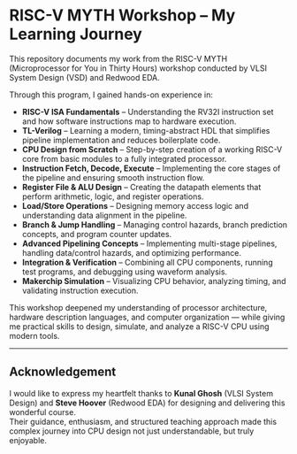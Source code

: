 # RISC-V MYTH Workshop – My Learning Journey

This repository documents my work from the RISC-V MYTH (Microprocessor for You in Thirty Hours) workshop conducted by VLSI System Design (VSD) and Redwood EDA.

Through this program, I gained hands-on experience in:

- **RISC-V ISA Fundamentals** – Understanding the RV32I instruction set and how software instructions map to hardware execution.  
- **TL-Verilog** – Learning a modern, timing-abstract HDL that simplifies pipeline implementation and reduces boilerplate code.  
- **CPU Design from Scratch** – Step-by-step creation of a working RISC-V core from basic modules to a fully integrated processor.  
- **Instruction Fetch, Decode, Execute** – Implementing the core stages of the pipeline and ensuring smooth instruction flow.  
- **Register File & ALU Design** – Creating the datapath elements that perform arithmetic, logic, and register operations.  
- **Load/Store Operations** – Designing memory access logic and understanding data alignment in the pipeline.  
- **Branch & Jump Handling** – Managing control hazards, branch prediction concepts, and program counter updates.  
- **Advanced Pipelining Concepts** – Implementing multi-stage pipelines, handling data/control hazards, and optimizing performance.  
- **Integration & Verification** – Combining all CPU components, running test programs, and debugging using waveform analysis.  
- **Makerchip Simulation** – Visualizing CPU behavior, analyzing timing, and validating instruction execution.  

This workshop deepened my understanding of processor architecture, hardware description languages, and computer organization — while giving me practical skills to design, simulate, and analyze a RISC-V CPU using modern tools.

---

## Acknowledgement

I would like to express my heartfelt thanks to **Kunal Ghosh** (VLSI System Design) and **Steve Hoover** (Redwood EDA) for designing and delivering this wonderful course.  
Their guidance, enthusiasm, and structured teaching approach made this complex journey into CPU design not just understandable, but truly enjoyable.
